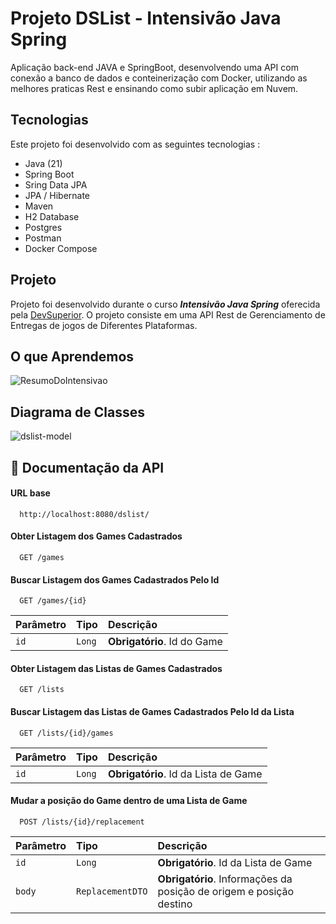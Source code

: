 # Projeto DSList - Intensivão Java Spring
<p>
 Aplicação back-end JAVA e SpringBoot, desenvolvendo uma API com conexão a banco de dados e conteinerização com Docker, utilizando as melhores praticas Rest e ensinando como subir aplicação em Nuvem.
</p>

## Tecnologias 

Este projeto foi desenvolvido com as seguintes tecnologias : 

- Java (21)
- Spring Boot
- Sring Data JPA
- JPA / Hibernate
- Maven
- H2 Database
- Postgres
- Postman
- Docker Compose

## Projeto

  Projeto foi desenvolvido durante o curso *__Intensivão Java Spring__* oferecida pela [DevSuperior](https://devsuperior.com.br). 
  O projeto consiste em uma API Rest de Gerenciamento de Entregas de jogos de Diferentes Plataformas.


## O que Aprendemos
![ResumoDoIntensivao](https://github.com/user-attachments/assets/34d28e8e-2fa8-4d69-8938-f4f6bc6cc3e3)




## Diagrama de Classes
![dslist-model](https://github.com/user-attachments/assets/a8074348-9248-42ab-b203-748688f997ff)


## :bookmark_tabs: Documentação da API

#### URL base

```https
  http://localhost:8080/dslist/
```


#### Obter Listagem dos Games Cadastrados

```https
  GET /games
```


#### Buscar Listagem dos Games Cadastrados Pelo Id

```https
  GET /games/{id}
```

| Parâmetro   | Tipo       | Descrição                           |
| :---------- | :--------- | :---------------------------------- |
| `id` | `Long` | **Obrigatório**. Id do Game |


#### Obter Listagem das Listas de Games Cadastrados

```https
  GET /lists
```


#### Buscar Listagem das Listas de Games Cadastrados Pelo Id da Lista

```https
  GET /lists/{id}/games
```

| Parâmetro   | Tipo       | Descrição                           |
| :---------- | :--------- | :---------------------------------- |
| `id` | `Long` | **Obrigatório**. Id da Lista de Game |


#### Mudar a posição do Game dentro de uma Lista de Game

```https
  POST /lists/{id}/replacement
```

| Parâmetro   | Tipo       | Descrição                           |
| :---------- | :--------- | :---------------------------------- |
| `id` | `Long` | **Obrigatório**. Id da Lista de Game |
| `body` | `ReplacementDTO` | **Obrigatório**. Informações da posição de origem e posição destino |

